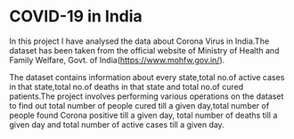 # COVID-19 in India

In this project I have analysed the data about Corona Virus in India.The dataset has been taken from the official website of Ministry of Health and Family Welfare, Govt. of India(https://www.mohfw.gov.in/).

The dataset contains information about every state,total no.of active cases in that state,total no.of deaths in that state and total no.of cured patients.The project involves performing various operations on the dataset to find out total number of people cured till a given day,total number of people found Corona positive till a given day, total number of deaths till a given day and total number of active cases till a given day.
